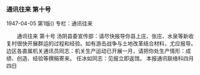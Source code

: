 ### 通讯往来  第十号

1947-04-05
第1版()
专栏：通讯往来

　　通讯往来  第十号
    汤阴县委宣传部：请尽快报导你县上庄、张庄、水泉等新收复村很快开展群运的过程和经验。如有游击战争与土地改革结合材料，尤应报导。
    边区各直属机关通讯员同志：机关生产运动已开展一月，请把你处生产情形：成绩、创造、经验等撰稿寄来。
    任冰如同志：见报立即返馆。
    本报通讯联络科四月四日
